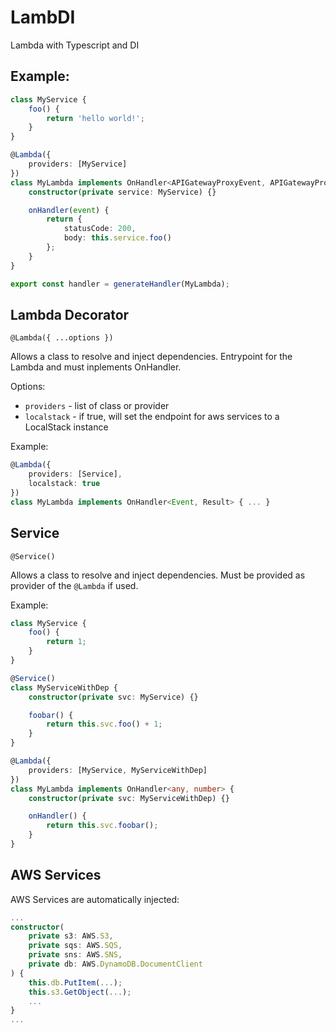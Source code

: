 # LambDI

Lambda with Typescript and DI

## Example:

```typescript
class MyService {
    foo() {
        return 'hello world!';
    }
}

@Lambda({
    providers: [MyService]
})
class MyLambda implements OnHandler<APIGatewayProxyEvent, APIGatewayProxyResult> {
    constructor(private service: MyService) {}

    onHandler(event) {
        return {
            statusCode: 200,
            body: this.service.foo()
        };
    }
}

export const handler = generateHandler(MyLambda);
```

## Lambda Decorator

`@Lambda({ ...options })`

Allows a class to resolve and inject dependencies.
Entrypoint for the Lambda and must inplements OnHandler.

Options:

-   `providers` - list of class or provider
-   `localstack` - if true, will set the endpoint for aws services to a LocalStack instance

Example:

```typescript
@Lambda({
    providers: [Service],
    localstack: true
})
class MyLambda implements OnHandler<Event, Result> { ... }
```

## Service

`@Service()`

Allows a class to resolve and inject dependencies.
Must be provided as provider of the `@Lambda` if used.

Example:

```typescript
class MyService {
    foo() {
        return 1;
    }
}

@Service()
class MyServiceWithDep {
    constructor(private svc: MyService) {}

    foobar() {
        return this.svc.foo() + 1;
    }
}

@Lambda({
    providers: [MyService, MyServiceWithDep]
})
class MyLambda implements OnHandler<any, number> {
    constructor(private svc: MyServiceWithDep) {}

    onHandler() {
        return this.svc.foobar();
    }
}
```

## AWS Services

AWS Services are automatically injected:

```typescript
...
constructor(
    private s3: AWS.S3,
    private sqs: AWS.SQS,
    private sns: AWS.SNS,
    private db: AWS.DynamoDB.DocumentClient
) {
    this.db.PutItem(...);
    this.s3.GetObject(...);
    ...
}
...
```
